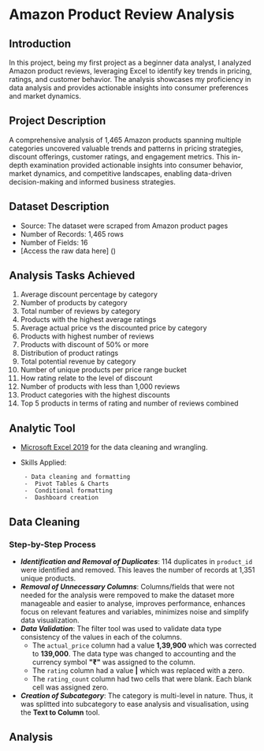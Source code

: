 # Amazon Product Review Analysis
## Introduction
In this project, being my first project as a beginner data analyst, I analyzed Amazon product reviews, leveraging Excel to identify key trends in pricing, ratings, and customer behavior. The analysis showcases my proficiency in data analysis and provides actionable insights into consumer preferences and market dynamics.
## Project Description
A comprehensive analysis of 1,465 Amazon products spanning multiple categories uncovered valuable trends and patterns in pricing strategies, discount offerings, customer ratings, and engagement metrics. This in-depth examination provided actionable insights into consumer behavior, market dynamics, and competitive landscapes, enabling data-driven decision-making and informed business strategies.

## Dataset Description
-  Source: The dataset were scraped from Amazon product pages
-  Number of Records: 1,465 rows
-  Number of Fields: 16
-  [Access the raw data here] ()

## Analysis Tasks Achieved

1. Average discount percentage by category
2. Number of products by category
3. Total number of reviews by category
4.  Products with the highest average ratings
5. Average actual price vs the discounted price by category
6. Products with highest number of reviews
7. Products with discount of 50% or more
8. Distribution of product ratings 
9. Total potential revenue by category
10. Number of unique products per price range bucket
11. How rating relate to the level of discount
12. Number of products with less than 1,000 reviews
13. Product categories with the highest discounts
14. Top 5 products in terms of rating and number of reviews combined

## Analytic Tool
- [Microsoft Excel 2019](https://microsoft-office-2019.en.uptodown.com/windows) for the data cleaning and wrangling.
-  Skills Applied:
  
        - Data cleaning and formatting
        -  Pivot Tables & Charts
        -  Conditional formatting
        -  Dashboard creation


## Data Cleaning
### Step-by-Step Process
-  ***Identification and Removal of Duplicates***: 114 duplicates in `product_id` were identified and removed. This leaves the number of records at 1,351 unique products.
-  ***Removal of Unnecessary Columns***: Columns/fields that were not needed for the analysis were rempoved to make the dataset more manageable and easier to analyse, improves performance, enhances focus on relevant features and variables, minimizes noise and simplify data visualization.
-  ***Data Validation***: The filter tool was used to validate data type consistency of the values in each of the columns.
      -  The `actual_price` column had a value **1,39,900** which was corrected to **139,000**. The data type was changed to accounting and the currency symbol **"₹"** was assigned to the column.
      -  The `rating` column had a value **|** which was replaced with a zero.
      -  The `rating_count` column had two cells that were blank. Each blank cell was assigned zero.
-  ***Creation of Subcategory***: The category is multi-level in nature. Thus, it was splitted into subcategory to ease analysis and visualisation, using the **Text to Column** tool.

## Analysis
  
  
